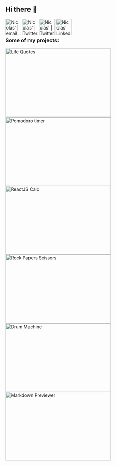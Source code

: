 ## Hi there 👋

<span>
<a href="mailto:morellinicolas96@gmail.com">
  <img align="left" alt="Nicolás' | email" width="50px" src="https://www.svgrepo.com/show/349443/mail.svg" />
</a>

<a href="https://discordapp.com/users/343254838366175242/">
  <img align="left" alt="Nicolás' | Twitter" width="50px" src="https://cdn.icon-icons.com/icons2/2108/PNG/512/discord_icon_130958.png" />
</a>

<a href="https://twitter.com/nicom_ar">
  <img align="left" alt="Nicolás' | Twitter" width="50px" src="https://www.svgrepo.com/show/349537/twitter.svg" />
</a>

<a href="https://www.linkedin.com/in/nicolasmorelli18/">
  <img align="left" alt="Nicolás' LinkedIn" width="50px" src="https://cdn.icon-icons.com/icons2/1996/PNG/512/linkedin_network_people_professional_profile_services_users_icon_123279.png" />
</a>
</span>
<br>
<br>

### Some of my projects:

<span>
<a href="https://nmorelli96.github.io/fcc-random-quote-machine/" target="_blank" rel="noopener noreferrer"> 
  <img alt="Life Quotes" width="332px" height="216px" src="https://i.imgur.com/TSSDUGL.png" />
</a>
<a href="https://nmorelli96.github.io/fcc-pomodoro-timer/" target="_blank" rel="noopener noreferrer">
  <img alt="Pomodoro timer" width="332px" height="216px" src="https://i.imgur.com/AymLzRS.png" />
</a>
<a href="https://nmorelli96.github.io/fcc-javascript-calculator/" target="_blank" rel="noopener noreferrer">
  <img alt="ReactJS Calc" width="332px" height="216px" src="https://i.imgur.com/0WDBWTU.png" />
</a>
</span>

<span>
<a href="https://nmorelli96.github.io/odin-rock-paper-scissors/" target="_blank" rel="noopener noreferrer">
  <img alt="Rock Papers Scissors" width="332px" height="216px" src="https://i.imgur.com/KUpiBO2.png" />
</a>
<a href="https://nmorelli96.github.io/fcc-drum-machine/" target="_blank" rel="noopener noreferrer">
  <img alt="Drum Machine" width="332px" height="216px" src="https://i.imgur.com/zM9xfVq.png" />
</a>
<a href="https://nmorelli96.github.io/fcc-markdown-previewer/" target="_blank" rel="noopener noreferrer">
  <img alt="Markdown Previewer" width="332px" height="216px" src="https://i.imgur.com/MM7B2Jo.png" />
</a>
</span>

    
<!--
**nmorelli96/nmorelli96** is a ✨ _special_ ✨ repository because its `README.md` (this file) appears on your GitHub profile.




-->
